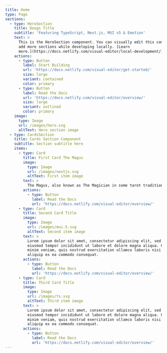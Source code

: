 ```yaml
---
title: Home
type: Page
sections:
  - type: HeroSection
    title: Dougs Title
    subtitle: 'Featuring TypeScript, Next.js, MUI v5 & Emotion'
    text: >
      This is the HeroSection component. You can visually edit this component &
      add more sections while developing locally. [Learn
      more.](https://docs.netlify.com/visual-editor/local-development/)
    actions:
      - type: Button
        label: Start Building
        url: 'https://docs.netlify.com/visual-editor/get-started/'
        size: large
        variant: contained
        color: primary
      - type: Button
        label: Read the Docs
        url: 'https://docs.netlify.com/visual-editor/overview/'
        size: large
        variant: outlined
        color: primary
    image:
      type: Image
      url: /images/hero.svg
      altText: Hero section image
  - type: CardsSection
    title: Cards Section Component
    subtitle: Section subtitle here
    items:
      - type: Card
        title: First Card The Magus
        image:
          type: Image
          url: /images/nextjs.svg
          altText: First item image
        text: >
          The Magus, also known as The Magician in some tarot traditions, holds a central position in the Thoth tarot deck. Created by Aleister Crowley and illustrated by Lady Frieda Harris, this card symbolizes the raw potential and creative power inherent in every individual. The image features a figure poised confidently at a table, surrounded by the classic symbols of the four suits: the wand, cup, sword, and pentacle. This arrangement highlights the Magus's mastery over these elements and serves as a reminder of the capabilities one possesses to shape reality through intention and skill.In the context of the Thoth deck, The Magus represents the beginning of all things and the manifestation of ideas into existence. Crowley's interpretation emphasizes the importance of communication and willpower as tools for transformation. The card invites individuals to recognize their ability to influence their environment actively. With its elemental connections and associations with the conscious mind, The Magus encourages self-discovery and harnessing one's potential to bring forth change and innovation in various aspects of life.Furthermore, The Magus is infused with symbolism that resonates beyond individual empowerment. It embodies the principle of balance between thought and action, illustrating the need for both creativity and practicality in achieving one's goals. In this way, the card serves as a reminder that true mastery involves not only the knowledge of skills but also the wisdom to apply them effectively. By exploring the teachings of The Magus within the Thoth deck, individuals can gain insights into their journey of self-realization and the continuous interplay between perception and action.
        actions:
          - type: Button
            label: Read the Docs
            url: 'https://docs.netlify.com/visual-editor/overview/'
      - type: Card
        title: Second Card Title
        image:
          type: Image
          url: /images/mui-5.svg
          altText: Second item image
        text: >
          Lorem ipsum dolor sit amet, consectetur adipiscing elit, sed do
          eiusmod tempor incididunt ut labore et dolore magna aliqua. Ut enim ad
          minim veniam, quis nostrud exercitation ullamco laboris nisi ut
          aliquip ex ea commodo consequat.
        actions:
          - type: Button
            label: Read the Docs
            url: 'https://docs.netlify.com/visual-editor/overview/'
      - type: Card
        title: Third Card Title
        image:
          type: Image
          url: /images/ts.svg
          altText: Third item image
        text: >
          Lorem ipsum dolor sit amet, consectetur adipiscing elit, sed do
          eiusmod tempor incididunt ut labore et dolore magna aliqua. Ut enim ad
          minim veniam, quis nostrud exercitation ullamco laboris nisi ut
          aliquip ex ea commodo consequat.
        actions:
          - type: Button
            label: Read the Docs
            url: 'https://docs.netlify.com/visual-editor/overview/'
---
```

